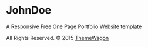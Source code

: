 # JohnDoe
A Responsive Free One Page Portfolio Website template

All Rights Reserved. &copy; 2015 <a href="http://www.themewagon.com">ThemeWagon</a>




